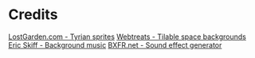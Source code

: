 # Credits
[LostGarden.com - Tyrian sprites](http://www.lostgarden.com/2007/04/free-game-graphics-tyrian-ships-and.html)
[Webtreats - Tilable space backgrounds](http://webtreats.mysitemyway.com/tileable-classic-nebula-space-patterns/)
[Eric Skiff - Background music](http://freemusicarchive.org/music/Eric_Skiff/Resistor_Anthems/)
[BXFR.net - Sound effect generator](http://www.bfxr.net/)